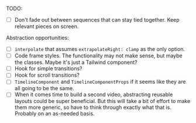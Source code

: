 TODO:

- [ ] Don't fade out between sequences that can stay tied together. Keep relevant pieces on screen.

Abstraction opportunities:

- [ ] `interpolate` that assumes `extrapolateRight: clamp` as the only option.
- [ ] Code frame styles. The functionality may not make sense, but maybe the classes. Maybe it's just a Tailwind component?
- [ ] Hook for simple transitions?
- [ ] Hook for scroll transitions?
- [ ] `TimelineComponent` and `TimelineComponentProps` if it seems like they are all going to be the same.
- [ ] When it comes time to build a second video, abstracting reusable layouts could be super beneficial. But this will take a bit of effort to make them more generic, so have to think through exactly what that is. Probably on an as-needed basis.
